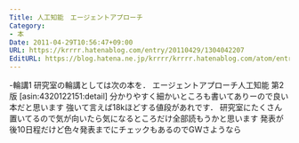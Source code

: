 ```yaml
---
Title: 人工知能　エージェントアプローチ
Category:
- 本
Date: 2011-04-29T10:56:47+09:00
URL: https://krrrr.hatenablog.com/entry/20110429/1304042207
EditURL: https://blog.hatena.ne.jp/krrrr/krrrr.hatenablog.com/atom/entry/11696248318756263084
---
```


-輪講1
研究室の輪講としては次の本を．
エージェントアプローチ人工知能 第2版
[asin:4320122151:detail]
分かりやすく細かいところも書いてありーので良い本だと思います
強いて言えば18kほどする値段があれです．
研究室にたくさん置いてるので気が向いたら気になるところだけ全部読もうかと思います
発表が後10日程だけど色々発表までにチェックもあるのでGWさようなら

